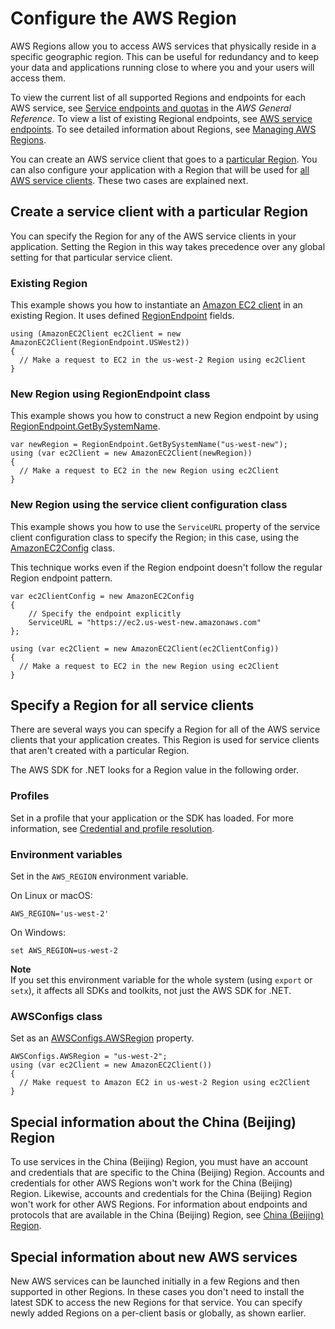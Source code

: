 # Configure the AWS Region<a name="net-dg-region-selection"></a>

AWS Regions allow you to access AWS services that physically reside in a specific geographic region\. This can be useful for redundancy and to keep your data and applications running close to where you and your users will access them\.

To view the current list of all supported Regions and endpoints for each AWS service, see [Service endpoints and quotas](https://docs.aws.amazon.com/general/latest/gr/aws-service-information.html) in the *AWS General Reference*\. To view a list of existing Regional endpoints, see [AWS service endpoints](https://docs.aws.amazon.com/general/latest/gr/rande.html)\. To see detailed information about Regions, see [Managing AWS Regions](https://docs.aws.amazon.com/general/latest/gr/rande-manage.html)\.

You can create an AWS service client that goes to a [particular Region](#per-client)\. You can also configure your application with a Region that will be used for [all AWS service clients](#globally)\. These two cases are explained next\.

## Create a service client with a particular Region<a name="per-client"></a>

You can specify the Region for any of the AWS service clients in your application\. Setting the Region in this way takes precedence over any global setting for that particular service client\.

### Existing Region<a name="w8aac11c25c11b5"></a>

This example shows you how to instantiate an [Amazon EC2 client](https://docs.aws.amazon.com/sdkfornet/v3/apidocs/items/EC2/TEC2Client.html) in an existing Region\. It uses defined [RegionEndpoint](https://docs.aws.amazon.com/sdkfornet/v3/apidocs/items/Amazon/TRegionEndpoint.html) fields\.

```
using (AmazonEC2Client ec2Client = new AmazonEC2Client(RegionEndpoint.USWest2))
{
  // Make a request to EC2 in the us-west-2 Region using ec2Client
}
```

### New Region using RegionEndpoint class<a name="w8aac11c25c11b7"></a>

This example shows you how to construct a new Region endpoint by using [RegionEndpoint\.GetBySystemName](https://docs.aws.amazon.com/sdkfornet/v3/apidocs/items/Amazon/MRegionEndpointGetBySystemNameString.html)\.

```
var newRegion = RegionEndpoint.GetBySystemName("us-west-new");
using (var ec2Client = new AmazonEC2Client(newRegion))
{
  // Make a request to EC2 in the new Region using ec2Client
}
```

### New Region using the service client configuration class<a name="w8aac11c25c11b9"></a>

This example shows you how to use the `ServiceURL` property of the service client configuration class to specify the Region; in this case, using the [AmazonEC2Config](https://docs.aws.amazon.com/sdkfornet/v3/apidocs/items/EC2/TEC2Config.html) class\.

This technique works even if the Region endpoint doesn't follow the regular Region endpoint pattern\.

```
var ec2ClientConfig = new AmazonEC2Config
{
    // Specify the endpoint explicitly
    ServiceURL = "https://ec2.us-west-new.amazonaws.com"
};

using (var ec2Client = new AmazonEC2Client(ec2ClientConfig))
{
  // Make a request to EC2 in the new Region using ec2Client
}
```

## Specify a Region for all service clients<a name="globally"></a>

There are several ways you can specify a Region for all of the AWS service clients that your application creates\. This Region is used for service clients that aren't created with a particular Region\.

The AWS SDK for \.NET looks for a Region value in the following order\.

### Profiles<a name="w8aac11c25c15b7"></a>

Set in a profile that your application or the SDK has loaded\. For more information, see [Credential and profile resolution](creds-assign.md)\.

### Environment variables<a name="w8aac11c25c15b9"></a>

Set in the `AWS_REGION` environment variable\.

On Linux or macOS:

```
AWS_REGION='us-west-2'
```

On Windows:

```
set AWS_REGION=us-west-2
```

**Note**  
If you set this environment variable for the whole system \(using `export` or `setx`\), it affects all SDKs and toolkits, not just the AWS SDK for \.NET\.

### AWSConfigs class<a name="w8aac11c25c15c11"></a>

Set as an [AWSConfigs\.AWSRegion](https://docs.aws.amazon.com/sdkfornet/v3/apidocs/items/Amazon/TAWSConfigs.html) property\.

```
AWSConfigs.AWSRegion = "us-west-2";
using (var ec2Client = new AmazonEC2Client())
{
  // Make request to Amazon EC2 in us-west-2 Region using ec2Client
}
```

## Special information about the China \(Beijing\) Region<a name="net-dg-region-cn-north-1"></a>

To use services in the China \(Beijing\) Region, you must have an account and credentials that are specific to the China \(Beijing\) Region\. Accounts and credentials for other AWS Regions won't work for the China \(Beijing\) Region\. Likewise, accounts and credentials for the China \(Beijing\) Region won't work for other AWS Regions\. For information about endpoints and protocols that are available in the China \(Beijing\) Region, see [China \(Beijing\) Region](https://docs.amazonaws.cn/en_us/general/latest/gr/cnnorth_region.html)\.

## Special information about new AWS services<a name="net-dg-region-new-services"></a>

New AWS services can be launched initially in a few Regions and then supported in other Regions\. In these cases you don't need to install the latest SDK to access the new Regions for that service\. You can specify newly added Regions on a per\-client basis or globally, as shown earlier\.